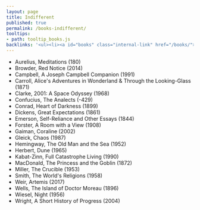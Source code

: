 ```yaml
---
layout: page
title: Indifferent
published: true
permalink: /books-indifferent/
tooltips: 
- path: tooltip_books.js
backlinks: '<ul><li><a id="books" class="internal-link" href="/books/">Books</a></li></ul>'
---
```


* Aurelius, Meditations (180)
* Browder, Red Notice (2014)
* Campbell, A Joseph Campbell Companion (1991)
* Carroll, Alice's Adventures in Wonderland & Through the Looking-Glass (1871)
* Clarke, 2001: A Space Odyssey (1968)
* Confucius, The Analects (-429)
* Conrad, Heart of Darkness (1899)
* Dickens, Great Expectations (1861)
* Emerson, Self-Reliance and Other Essays (1844)
* Forster, A Room with a View (1908)
* Gaiman, Coraline (2002)
* Gleick, Chaos (1987)
* Hemingway, The Old Man and the Sea (1952)
* Herbert, Dune (1965)
* Kabat-Zinn, Full Catastrophe Living (1990)
* MacDonald, The Princess and the Goblin (1872)
* Miller, The Crucible (1953)
* Smith, The World's Religions (1958)
* Weir, Artemis (2017)
* Wells, The Island of Doctor Moreau (1896)
* Wiesel, Night (1956)
* Wright, A Short History of Progress (2004)
